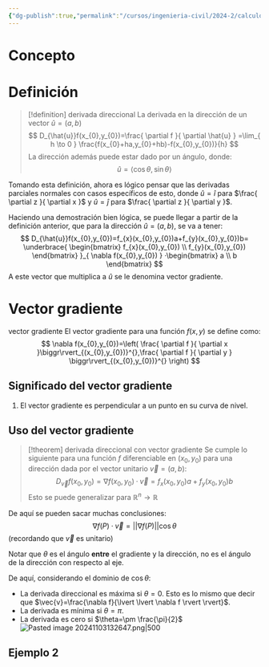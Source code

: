 ```yaml
---
{"dg-publish":true,"permalink":"/cursos/ingenieria-civil/2024-2/calculo-ii/2-funciones-de-varias-variables/2-11-derivadas-direccionales/derivadas-direccionales-y-vector-gradiente/","tags":["I3MAT1620"]}
---
```


# Concepto
# Definición

> [!definition] derivada direccional
> La derivada en la dirección de un vector $\hat{u}=(a,b)$
> $$
> D_{\hat{u}}f(x_{0},y_{0})=\frac{ \partial f }{ \partial \hat{u} } =\lim_{ h \to 0 } \frac{f(x_{0}+ha,y_{0}+hb)-f(x_{0},y_{0})}{h}
> $$
> La dirección además puede estar dado por un ángulo, donde:
> $$
> \hat{u}= \left< \cos\theta,\sin\theta \right> 
> $$
> 

Tomando esta definición, ahora es lógico pensar que las derivadas parciales normales con casos específicos de esto, donde $\hat{u}=\hat{i}$ para $\frac{ \partial z }{ \partial x }$ y $\hat{u}=\hat{j}$ para $\frac{ \partial z }{ \partial y }$.

Haciendo una demostración bien lógica, se puede llegar a partir de la definición anterior, que para la dirección $\hat{u}=(a,b)$, se va a tener:
$$
D_{\hat{u}}f(x_{0},y_{0})=f_{x}(x_{0},y_{0})a+f_{y}(x_{0},y_{0})b=
\underbrace{ \begin{bmatrix}
f_{x}(x_{0},y_{0}) \\
f_{y}(x_{0},y_{0})
\end{bmatrix} }_{ \nabla f(x_{0},y_{0}) }
·\begin{bmatrix}
a \\
b
\end{bmatrix}
$$
A este vector que multiplica a $\hat{u}$ se le denomina vector gradiente.
# Vector gradiente

vector gradiente
El vector gradiente para una función $f(x,y)$ se define como:
$$
\nabla f(x_{0},y_{0})=\left( \frac{ \partial f }{ \partial x }\biggr\rvert_{(x_{0},y_{0})}^{},\frac{ \partial f }{ \partial y } \biggr\rvert_{(x_{0},y_{0})}^{} \right)
$$
## Significado del vector gradiente
1. El vector gradiente es perpendicular a un punto en su curva de nivel.
## Uso del vector gradiente

> [!theorem] derivada direccional con vector gradiente
> Se cumple lo siguiente para una función $f$ diferenciable en $(x_{0},y_{0})$ para una dirección dada por el vector unitario $\vec{v}=(a,b)$:
> $$
> D_{\vec{v}}f(x_{0},y_{0}) = \nabla f(x_{0},y_{0})·\vec{v}=f_{x}(x_{0},y_{0})a+f_{y}(x_{0},y_{0})b
> $$
> Esto se puede generalizar para $\mathbb{R}^{n}\rightarrow\mathbb{R}$

De aquí se pueden sacar muchas conclusiones:
$$
\nabla f(P)·\vec{v}=\lvert \lvert \nabla f(P) \rvert \rvert  \cos\theta
$$
(recordando que $\vec{v}$ es unitario)

Notar que $\theta$ es el ángulo **entre** el gradiente y la dirección, no es el ángulo de la dirección con respecto al eje.

De aquí, considerando el dominio de $\cos\theta$:
- La derivada direccional es máxima si $\theta=0$. Esto es lo mismo que decir que $\vec{v}=\frac{\nabla f}{\lvert \lvert \nabla f \rvert \rvert}$.
- La derivada es mínima si $\theta=\pi$.
- La derivada es cero si $\theta=\pm \frac{\pi}{2}$
![Pasted image 20241103132647.png|500](/img/user/Cursos/Ingenier%C3%ADa%20Civil/2024-2/C%C3%A1lculo%20II/2%20Funciones%20de%20varias%20variables/2.11%20Derivadas%20direccionales/attachments/Pasted%20image%2020241103132647.png)
## Ejemplo 2